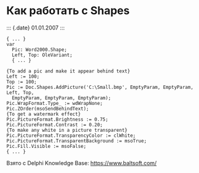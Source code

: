 Как работать с Shapes
=====================

::: {.date}
01.01.2007
:::

    { ... }
    var
      Pic: Word2000.Shape;
      Left, Top: OleVariant;
      { ... }
     
    {To add a pic and make it appear behind text}
    Left := 100;
    Top := 100;
    Pic := Doc.Shapes.AddPicture('C:\Small.bmp', EmptyParam, EmptyParam, Left, Top,
      EmptyParam, EmptyParam, EmptyParam);
    Pic.WrapFormat.Type_ := wdWrapNone;
    Pic.ZOrder(msoSendBehindText);
    {To get a watermark effect}
    Pic.PictureFormat.Brightness := 0.75;
    Pic.PictureFormat.Contrast := 0.20;
    {To make any white in a picture transparent}
    Pic.PictureFormat.TransparencyColor := clWhite;
    Pic.PictureFormat.TransparentBackground := msoTrue;
    Pic.Fill.Visible := msoFalse;
    { ... }

Взято с Delphi Knowledge Base: <https://www.baltsoft.com/>
